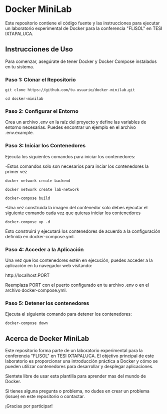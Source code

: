 # Docker MiniLab

Este repositorio contiene el código fuente y las instrucciones para ejecutar un laboratorio experimental de Docker para la conferencia "FLISOL" en TESI IXTAPALUCA.

## Instrucciones de Uso

Para comenzar, asegúrate de tener Docker y Docker Compose instalados en tu sistema.

### Paso 1: Clonar el Repositorio

```git clone https://github.com/tu-usuario/docker-minilab.git```

```cd docker-minilab```

### Paso 2: Configurar el Entorno
Crea un archivo .env en la raíz del proyecto y define las variables de entorno necesarias. Puedes encontrar un ejemplo en el archivo .env.example.

### Paso 3: Iniciar los Contenedores
Ejecuta los siguientes comandos para iniciar los contenedores:

  -Estos comandos solo son necesarios para inciar los contenedores la primer vez

```docker network create backend```

```docker network create lab-network```

```docker-compose build```

 -Una vez construida la imagen del contenedor solo debes ejecutar el siguiente comando cada vez que quieras iniciar los contenedores

```docker-compose up -d```

Esto construirá y ejecutará los contenedores de acuerdo a la configuración definida en docker-compose.yml.

### Paso 4: Acceder a la Aplicación
Una vez que los contenedores estén en ejecución, puedes acceder a la aplicación en tu navegador web visitando:

http://localhost:PORT

Reemplaza PORT con el puerto configurado en tu archivo .env o en el archivo docker-compose.yml.

### Paso 5: Detener los contenedores
Ejecuta el siguiente comando para detener los contenedores:

```docker-compose down```

## Acerca de Docker MiniLab
Este repositorio forma parte de un laboratorio experimental para la conferencia "FLISOL" en TESI IXTAPALUCA. El objetivo principal de este laboratorio es proporcionar una introducción práctica a Docker y cómo se pueden utilizar contenedores para desarrollar y desplegar aplicaciones.

Sientete libre de usar esta plantilla para aprender mas del mundo de Docker.

Si tienes alguna pregunta o problema, no dudes en crear un problema (issue) en este repositorio o contactar.

¡Gracias por participar!